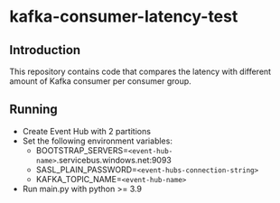 # kafka-consumer-latency-test

## Introduction

This repository contains code that compares the latency with different amount
of Kafka consumer per consumer group.

## Running

* Create Event Hub with 2 partitions
* Set the following environment variables:
  * BOOTSTRAP_SERVERS=`<event-hub-name>`.servicebus.windows.net:9093
  * SASL_PLAIN_PASSWORD=`<event-hubs-connection-string>`
  * KAFKA_TOPIC_NAME=`<event-hub-name>`
* Run main.py with python >= 3.9
